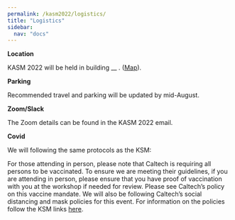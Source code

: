 ```yaml
---
permalink: /kasm2022/logistics/
title: "Logistics"
sidebar:
  nav: "docs"
---
```



**Location**

KASM 2022 will be held in building __ .
(<a href="https://goo.gl/maps/y2vUi3pkT6rL1Tti6" target="_blank">Map</a>).

**Parking**

Recommended travel and parking will be updated by mid-August.

**Zoom/Slack**

The Zoom details can be found in the KASM 2022 email.

**Covid**

We will following the same protocols as the KSM:

For those attending in person, please note that Caltech is requiring all persons to be vaccinated.  To ensure we are meeting their guidelines, if you are attending in person, please ensure that you have proof of vaccination with you at the workshop if needed for review.  Please see Caltech’s policy on this vaccine mandate.   We will also be following Caltech’s social distancing and mask policies for this event.
For information on the policies follow the KSM links <a href="https://kecksciencemeeting.org/home/logistics/" target="_blank">here</a>.








